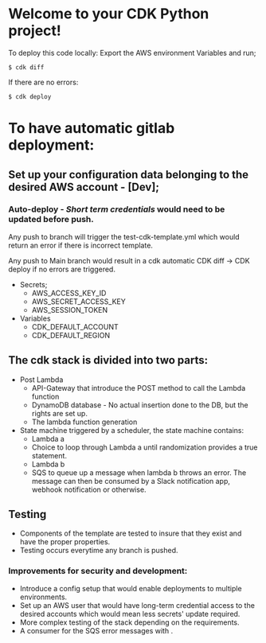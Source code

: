 # Welcome to your CDK Python project!
To deploy this code locally: 
Export the AWS environment Variables and run;

```
$ cdk diff
```
If there are no errors:

```
$ cdk deploy 
```


# To have automatic gitlab deployment:

## Set up your configuration data belonging to the desired AWS account - [Dev];
### Auto-deploy - *Short term credentials* would need to be updated before push.
Any push to branch will trigger the test-cdk-template.yml which would return an error if there is incorrect template.

Any push to Main branch would result in a cdk automatic CDK diff -> CDK deploy if no errors are triggered.

  * Secrets;
    * AWS_ACCESS_KEY_ID
    * AWS_SECRET_ACCESS_KEY
    * AWS_SESSION_TOKEN
  * Variables
    * CDK_DEFAULT_ACCOUNT
    * CDK_DEFAULT_REGION

## The cdk stack is divided into two parts: 
* Post Lambda 
  * API-Gateway that introduce the POST method to call the Lambda function
  * DynamoDB database - No actual insertion done to the DB, but the rights are set up.
  * The lambda function generation
* State machine triggered by a scheduler, the state machine contains: 
  * Lambda a 
  * Choice to loop through Lambda a until randomization provides a true statement.
  * Lambda b 
  * SQS to queue up a message when lambda b throws an error. The message can then be consumed by a Slack notification app, webhook notification or otherwise.

## Testing
* Components of the template are tested to insure that they exist and have the proper properties.
* Testing occurs everytime any branch is pushed.

### Improvements for security and development:
* Introduce a config setup that would enable deployments to multiple environments.
* Set up an AWS user that would have long-term credential access to the desired accounts which would mean less secrets' update required.
* More complex testing of the stack depending on the requirements. 
* A consumer for the SQS error messages with .
